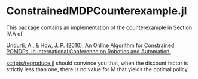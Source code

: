 # ConstrainedMDPCounterexample.jl

This package contains an implementation of the counterexample in Section IV.A of

[Undurti, A., & How, J. P. (2010). An Online Algorithm for Constrained POMDPs. In International Conference on Robotics and Automation.](https://ieeexplore.ieee.org/document/5509743)

[scripts/reproduce.jl](/scripts/reproduce.jl) should convince you that, when the discount factor is strictly less than one, there is no value for M that yields the optimal policy.
